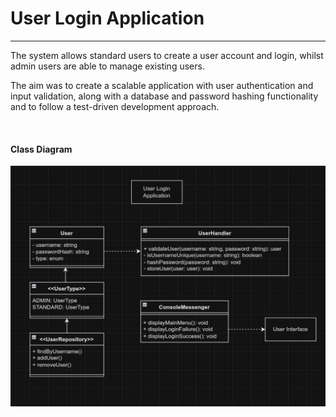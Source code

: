 # User Login Application
<hr />

The system allows standard users to create a user account and login, whilst admin users are able to manage existing users.

The aim was to create a scalable application with user authentication and input validation, along with a database and password hashing functionality and to follow a test-driven development approach.

<br />

#### Class Diagram
![img.png](img.png)

<br />